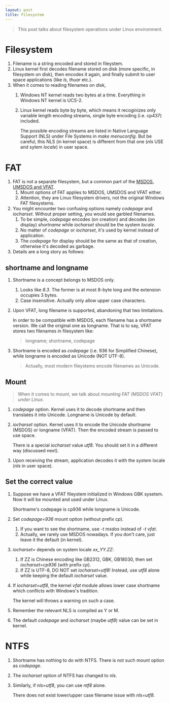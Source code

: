 ```yaml
---
layout: post
title: Filesystem
---
```


>This post talks about filesystem operations under Linux environment.

# Filesystem

1. Filename is a string encoded and stored in fileystem.
2. Linux kernel first decodes filename stored on disk (more specific, in filesystem on disk), then encodes it again, and finally submit to user space applications (like *ls*, *thuar* etc.).
3. When it comes to reading filenames on disk,
   1. Windows NT kernel reads two bytes at a time. Everything in Windows NT kernel is UCS-2.
   2. Linux kernel reads byte by byte, which means it recoginizes only variable length encoding streams, single byte encoding (i.e. cp437) included.

      The possible encoding streams are listed in Native Language Support (NLS) under File Systems in *make menuconfig*. But be careful, this NLS (in kernel space) is different from that one (*nls* USE and sytem *locale*) in user space.

# FAT

1. FAT is not a separate filesystem, but a common part of the [MSDOS, UMSDOS and VFAT](https://en.wikipedia.org/wiki/FAT_filesystem_and_Linux).
   1. Mount options of FAT applies to MSDOS, UMSDOS and VFAT either.
   2. Attention, they are Linux filesystem drivers, not the original Windows FAT filesystems.
2. You might encounter two confusing options namely *codepage* and *iocharset*. Without proper setting, you would see garbled filenames.
   1. To be simple, *codepage* encodes (on creation) and decodes (on display) *shortname* while *iocharset* should be the system *locale*.
   2. No matter of *codepage* or *iocharset*, it's used by kernel instead of application.
   2. The *codepage* for display should be the same as that of creation, otherwise it's decoded as garbage.
4. Details are a long story as follows:

## shortname and longname

1. Shortname is a concept belongs to MSDOS only.
   1. Looks like *8.3*. The former is at most 8-byte long and the extension occupies 3 bytes.
   2. Case insensitive. Actually only allow upper case characters.
2. Upon VFAT, long filename is supported, abandoning that two limitations.

   In order to be compatible with MSDOS, each filename has a shortname version. We call the original one as longname. That is to say, VFAT stores two filenames in filesystem like:

   >longname; shortname, codepage
3. Shortname is encoded as *codepage* (i.e. 936 for Simplified Chinese), while longname is encoded as Unicode (NOT UTF-8).

   >Actually, most modern fileystems encode filenames as Unicode.

## Mount

> When it comes to *mount*, we talk about *mounting FAT (MSDOS VFAT) under Linux*.

1. *codepage* option. Kernel uses it to decode shortname and then translates it into Unicode. Longname is Unicode by default.
2. *iocharset* option. Kernel uses it to encode the Unicode shortname (MSDOS) or longname (VFAT). Then the encoded stream is passed to use space.

   There is a special *iocharset* value *utf8*. You should set it in a different way (discussed next).
3. Upon receiving the stream, application decodes it with the system locale (*nls* in user space).

## Set the correct value

1. Suppose we have a VFAT fileystem initialized in Windows GBK sysetem. Now it will be mounted and used under Linux.

   Shortname's codepage is cp936 while longname is Unicode.
2. Set *codepage=936* mount option (without prefix *cp*).
   1. If you want to see the shortname, use *-t msdos* instead of *-t vfat*.
   2. Actually, we rarely use MSDOS nowadays. If you don't care, just leave it the default (in kernel).
3. *iocharset=* depends on system locale *xx_YY.ZZ*:
   1. If ZZ is Chinese encoding like GB2312, GBK, GB18030, then set *iocharset=cp936* (with prefix *cp*).
   2. If ZZ is UTF-8, DO NOT set *iocharset=utf8*! Instead, use *utf8* alone while keeping the default *iocharset* value.
4. If *iocharset=utf8*, the kernel *vfat* module allows lower case shortname which conflicts with Windows's tradition.

   The kernel will throws a warning on such a case.

5. Remember the relevant NLS is compiled as Y or M.
6. The default *codepage* and *iocharset* (maybe *utf8*) value can be set in kernel.

# NTFS

1. Shortname has nothing to do with NTFS. There is not such mount option as *codepage*.
2. The *iocharset* option of NTFS has changed to *nls*.
3. Similarly, if *nls=utf8*, you can use *ntf8* alone.

   There does not exist lower/upper case filename issue with *nls=utf8*.